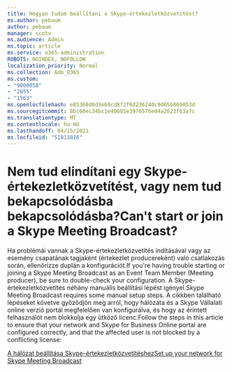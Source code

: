 ```yaml
---
title: Hogyan tudom beállítani a Skype-értekezletközvetítést?
ms.author: pebaum
author: pebaum
manager: scotv
ms.audience: Admin
ms.topic: article
ms.service: o365-administration
ROBOTS: NOINDEX, NOFOLLOW
localization_priority: Normal
ms.collection: Adm_O365
ms.custom:
- "9000058"
- "2655"
- "1563"
ms.openlocfilehash: e85368d8d3e69cd8f2f6d236240c9d65b869053d
ms.sourcegitcommit: 8bc60ec34bc1e40685e3976576e04a2623f63a7c
ms.translationtype: MT
ms.contentlocale: hu-HU
ms.lasthandoff: 04/15/2021
ms.locfileid: "51811026"
---
```

# <a name="cant-start-or-join-a-skype-meeting-broadcast"></a><span data-ttu-id="480fe-102">Nem tud elindítani egy Skype-értekezletközvetítést, vagy nem tud bekapcsolódásba bekapcsolódásba?</span><span class="sxs-lookup"><span data-stu-id="480fe-102">Can't start or join a Skype Meeting Broadcast?</span></span>

<span data-ttu-id="480fe-103">Ha problémái vannak a Skype-értekezletközvetítés indításával vagy az esemény csapatának tagjaként (értekezlet producereként) való csatlakozás során, ellenőrizze duplán a konfigurációt.</span><span class="sxs-lookup"><span data-stu-id="480fe-103">If you're having trouble starting or joining a Skype Meeting Broadcast as an Event Team Member (Meeting producer), be sure to double-check your configuration.</span></span> <span data-ttu-id="480fe-104">A Skype-értekezletközvetítés néhány manuális beállítási lépést igényel.</span><span class="sxs-lookup"><span data-stu-id="480fe-104">Skype Meeting Broadcast requires some manual setup steps.</span></span> <span data-ttu-id="480fe-105">A cikkben található lépéseket követve győződjön meg arról, hogy hálózata és a Skype Vállalati online verzió portál megfelelően van konfigurálva, és hogy az érintett felhasználót nem blokkolja egy ütköző licenc:</span><span class="sxs-lookup"><span data-stu-id="480fe-105">Follow the steps in this article to ensure that your network and Skype for Business Online portal are configured correctly, and that the affected user is not blocked by a conflicting license:</span></span>

[<span data-ttu-id="480fe-106">A hálózat beállítása Skype-értekezletközvetítéshez</span><span class="sxs-lookup"><span data-stu-id="480fe-106">Set up your network for Skype Meeting Broadcast</span></span>](https://docs.microsoft.com/SkypeForBusiness/set-up-your-network-for-skype-meeting-broadcast/set-up-your-network-for-skype-meeting-broadcast)